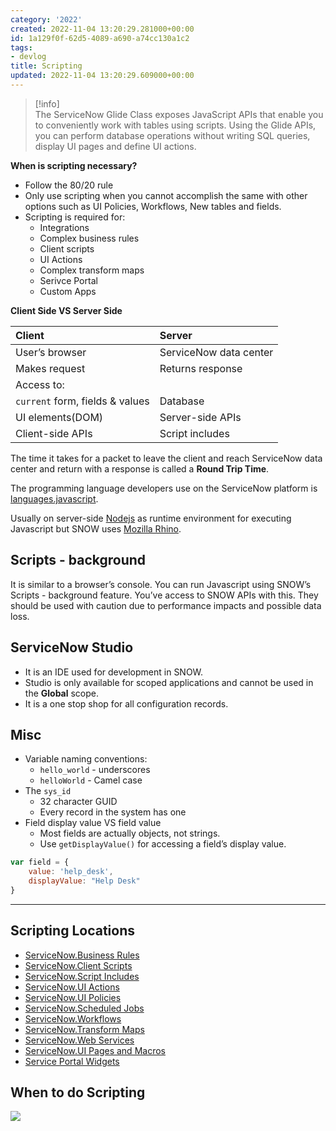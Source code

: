 ```yaml
---
category: '2022'
created: 2022-11-04 13:20:29.281000+00:00
id: 1a129f0f-62d5-4089-a690-a74cc130a1c2
tags:
- devlog
title: Scripting
updated: 2022-11-04 13:20:29.609000+00:00
---
```

   
> [!info]   
> The ServiceNow Glide Class exposes JavaScript APIs that enable you to conveniently work with tables using scripts. Using the Glide APIs, you can perform database operations without writing SQL queries, display UI pages and define UI actions.   
   
**When is scripting necessary?**   
   
   
- Follow the 80/20 rule   
- Only use scripting when you cannot accomplish the same with other options such as UI Policies, Workflows, New tables and fields.   
- Scripting is required for:   
	- Integrations   
	- Complex business rules   
	- Client scripts   
	- UI Actions   
	- Complex transform maps   
	- Serivce Portal   
	- Custom Apps   
   
**Client Side VS Server Side**   
   
| Client                          | Server                 |   
|:------------------------------- |:---------------------- |   
| User’s browser                  | ServiceNow data center |   
| Makes request                   | Returns response       |   
| Access to:                      |                        |   
| `current` form, fields & values | Database               |   
| UI elements(DOM)                |                Server-side APIs        |   
| Client-side APIs                | Script includes                       |   
   
The time it takes for a packet to leave the client and reach ServiceNow data center and return with a response is called a **Round Trip Time**.   
   
The programming language developers use on the ServiceNow platform is [languages.javascript](../devlog/languages.javascript.md).   
   
Usually on server-side [Nodejs](../devlog/Nodejs.md) as runtime environment for executing Javascript but SNOW uses [Mozilla Rhino](../devlog/Mozilla%20Rhino.md).   
   
## Scripts - background   
   
It is similar to a browser’s console. You can run Javascript using SNOW’s Scripts - background feature. You’ve access to SNOW APIs with this. They should be used with caution due to performance impacts and possible data loss.   
   
## ServiceNow Studio   
   
   
- It is an IDE used for development in SNOW.   
- Studio is only available for scoped applications and cannot be used in the **Global** scope.   
- It is a one stop shop for all configuration records.   
   
## Misc   
   
   
- Variable naming conventions:   
	- `hello_world` - underscores    
	- `helloWorld` - Camel case   
- The `sys_id`    
	- 32 character GUID   
	- Every record in the system has one   
- Field display value VS field value   
	- Most fields are actually objects, not strings.   
	- Use `getDisplayValue()` for accessing a field’s display value.   
   
```javascript
var field = {
	value: 'help_desk',
	displayValue: "Help Desk"
}
```
   
   
   
---   
   
## Scripting Locations   
   
   
- [ServiceNow.Business Rules](../devlog/ServiceNow.Business%20Rules.md)   
- [ServiceNow.Client Scripts](../devlog/ServiceNow.Client%20Scripts.md)   
- [ServiceNow.Script Includes](../devlog/ServiceNow.Script%20Includes.md)   
- [ServiceNow.UI Actions](../devlog/ServiceNow.UI%20Actions.md)   
- [ServiceNow.UI Policies](../devlog/ServiceNow.UI%20Policies.md)   
- [ServiceNow.Scheduled Jobs](../devlog/ServiceNow.Scheduled%20Jobs.md)   
- [ServiceNow.Workflows](../devlog/ServiceNow.Workflows.md)   
- [ServiceNow.Transform Maps](/not_created.md)   
- [ServiceNow.Web Services](/not_created.md)   
- [ServiceNow.UI Pages and Macros](/not_created.md)   
- [Service Portal Widgets](../devlog/ServiceNow.Service%20Portal.md)   
   
## When to do Scripting   
   
![](https://res.cloudinary.com/zubayr/image/upload/v1667919631/wiki/jzsqzfrbtppkowmj9juw.png)